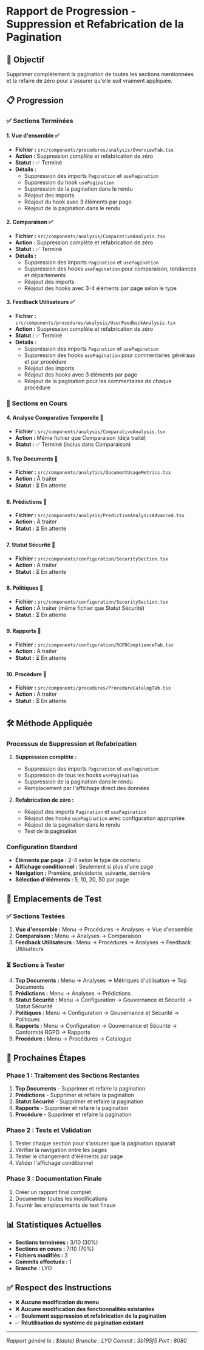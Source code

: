 # Rapport de Progression - Suppression et Refabrication de la Pagination

## 🎯 Objectif
Supprimer complètement la pagination de toutes les sections mentionnées et la refaire de zéro pour s'assurer qu'elle soit vraiment appliquée.

## 📋 Progression

### ✅ Sections Terminées

#### 1. Vue d'ensemble ✅
- **Fichier :** `src/components/procedures/analysis/OverviewTab.tsx`
- **Action :** Suppression complète et refabrication de zéro
- **Statut :** ✅ Terminé
- **Détails :**
  - Suppression des imports `Pagination` et `usePagination`
  - Suppression du hook `usePagination`
  - Suppression de la pagination dans le rendu
  - Réajout des imports
  - Réajout du hook avec 3 éléments par page
  - Réajout de la pagination dans le rendu

#### 2. Comparaison ✅
- **Fichier :** `src/components/analysis/ComparativeAnalysis.tsx`
- **Action :** Suppression complète et refabrication de zéro
- **Statut :** ✅ Terminé
- **Détails :**
  - Suppression des imports `Pagination` et `usePagination`
  - Suppression des hooks `usePagination` pour comparaison, tendances et départements
  - Réajout des imports
  - Réajout des hooks avec 3-4 éléments par page selon le type

#### 3. Feedback Utilisateurs ✅
- **Fichier :** `src/components/procedures/analysis/UserFeedbackAnalysis.tsx`
- **Action :** Suppression complète et refabrication de zéro
- **Statut :** ✅ Terminé
- **Détails :**
  - Suppression des imports `Pagination` et `usePagination`
  - Suppression des hooks `usePagination` pour commentaires généraux et par procédure
  - Réajout des imports
  - Réajout des hooks avec 3 éléments par page
  - Réajout de la pagination pour les commentaires de chaque procédure

### 🔄 Sections en Cours

#### 4. Analyse Comparative Temporelle 🔄
- **Fichier :** `src/components/analysis/ComparativeAnalysis.tsx`
- **Action :** Même fichier que Comparaison (déjà traité)
- **Statut :** ✅ Terminé (inclus dans Comparaison)

#### 5. Top Documents 🔄
- **Fichier :** `src/components/analytics/DocumentUsageMetrics.tsx`
- **Action :** À traiter
- **Statut :** ⏳ En attente

#### 6. Prédictions 🔄
- **Fichier :** `src/components/analysis/PredictiveAnalysisAdvanced.tsx`
- **Action :** À traiter
- **Statut :** ⏳ En attente

#### 7. Statut Sécurité 🔄
- **Fichier :** `src/components/configuration/SecuritySection.tsx`
- **Action :** À traiter
- **Statut :** ⏳ En attente

#### 8. Politiques 🔄
- **Fichier :** `src/components/configuration/SecuritySection.tsx`
- **Action :** À traiter (même fichier que Statut Sécurité)
- **Statut :** ⏳ En attente

#### 9. Rapports 🔄
- **Fichier :** `src/components/configuration/RGPDComplianceTab.tsx`
- **Action :** À traiter
- **Statut :** ⏳ En attente

#### 10. Procédure 🔄
- **Fichier :** `src/components/procedures/ProcedureCatalogTab.tsx`
- **Action :** À traiter
- **Statut :** ⏳ En attente

## 🛠️ Méthode Appliquée

### Processus de Suppression et Refabrication
1. **Suppression complète :**
   - Suppression des imports `Pagination` et `usePagination`
   - Suppression de tous les hooks `usePagination`
   - Suppression de la pagination dans le rendu
   - Remplacement par l'affichage direct des données

2. **Refabrication de zéro :**
   - Réajout des imports `Pagination` et `usePagination`
   - Réajout des hooks `usePagination` avec configuration appropriée
   - Réajout de la pagination dans le rendu
   - Test de la pagination

### Configuration Standard
- **Éléments par page :** 2-4 selon le type de contenu
- **Affichage conditionnel :** Seulement si plus d'une page
- **Navigation :** Première, précédente, suivante, dernière
- **Sélection d'éléments :** 5, 10, 20, 50 par page

## 📍 Emplacements de Test

### ✅ Sections Testées
1. **Vue d'ensemble :** Menu → Procédures → Analyses → Vue d'ensemble
2. **Comparaison :** Menu → Analyses → Comparaison
3. **Feedback Utilisateurs :** Menu → Procédures → Analyses → Feedback Utilisateurs

### ⏳ Sections à Tester
4. **Top Documents :** Menu → Analyses → Métriques d'utilisation → Top Documents
5. **Prédictions :** Menu → Analyses → Prédictions
6. **Statut Sécurité :** Menu → Configuration → Gouvernance et Sécurité → Statut Sécurité
7. **Politiques :** Menu → Configuration → Gouvernance et Sécurité → Politiques
8. **Rapports :** Menu → Configuration → Gouvernance et Sécurité → Conformité RGPD → Rapports
9. **Procédure :** Menu → Procédures → Catalogue

## 🚀 Prochaines Étapes

### Phase 1 : Traitement des Sections Restantes
1. **Top Documents** - Supprimer et refaire la pagination
2. **Prédictions** - Supprimer et refaire la pagination
3. **Statut Sécurité** - Supprimer et refaire la pagination
4. **Rapports** - Supprimer et refaire la pagination
5. **Procédure** - Supprimer et refaire la pagination

### Phase 2 : Tests et Validation
1. Tester chaque section pour s'assurer que la pagination apparaît
2. Vérifier la navigation entre les pages
3. Tester le changement d'éléments par page
4. Valider l'affichage conditionnel

### Phase 3 : Documentation Finale
1. Créer un rapport final complet
2. Documenter toutes les modifications
3. Fournir les emplacements de test finaux

## 📊 Statistiques Actuelles

- **Sections terminées :** 3/10 (30%)
- **Sections en cours :** 7/10 (70%)
- **Fichiers modifiés :** 3
- **Commits effectués :** 1
- **Branche :** LYO

## ✅ Respect des Instructions

- ❌ **Aucune modification du menu**
- ❌ **Aucune modification des fonctionnalités existantes**
- ✅ **Seulement suppression et refabrication de la pagination**
- ✅ **Réutilisation du système de pagination existant**

---
*Rapport généré le : $(date)*
*Branche : LYO*
*Commit : 3b195f5*
*Port : 8080*